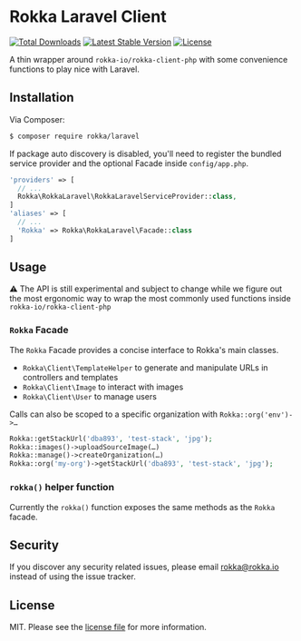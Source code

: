 # Rokka Laravel Client

<a href="https://packagist.org/packages/rokka/laravel"><img src="https://poser.pugx.org/rokka/laravel/d/total.svg" alt="Total Downloads"></a>
<a href="https://packagist.org/packages/rokka/laravel"><img src="https://poser.pugx.org/rokka/laravel/v/stable.svg" alt="Latest Stable Version"></a>
<a href="https://packagist.org/packages/rokka/laravel"><img src="https://poser.pugx.org/rokka/laravel/license.svg" alt="License"></a>

A thin wrapper around `rokka-io/rokka-client-php` with some convenience functions to play nice 
with Laravel.

## Installation

Via Composer:

``` bash
$ composer require rokka/laravel
```

If package auto discovery is disabled, you'll need to register the bundled service provider and 
the optional Facade inside `config/app.php`.
```php
'providers' => [
  // ...
  Rokka\RokkaLaravel\RokkaLaravelServiceProvider::class,
]
'aliases' => [
  // ...
  'Rokka' => Rokka\RokkaLaravel\Facade::class
]
```

## Usage

⚠️ The API is still experimental and subject to change while we figure out the most ergonomic 
way to wrap the most commonly used functions inside `rokka-io/rokka-client-php`

### `Rokka` Facade

The `Rokka` Facade provides a concise interface to Rokka's main classes.

- `Rokka\Client\TemplateHelper` to generate and manipulate URLs in controllers and templates
- `Rokka\Client\Image` to interact with images
- `Rokka\Client\User` to manage users

Calls can also be scoped to a specific organization with `Rokka::org('env')->…`


```php
Rokka::getStackUrl('dba893', 'test-stack', 'jpg');
Rokka::images()->uploadSourceImage(…)
Rokka::manage()->createOrganization(…)
Rokka::org('my-org')->getStackUrl('dba893', 'test-stack', 'jpg');
```

### `rokka()` helper function

Currently the `rokka()` function exposes the same methods as the `Rokka` facade.

## Security

If you discover any security related issues, please email rokka@rokka.io instead of using 
the issue tracker.

## License

MIT. Please see the [license file](license.md) for more information.
